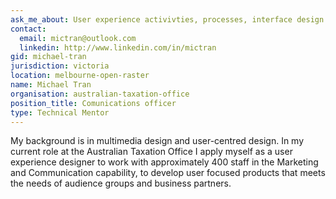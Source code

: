 ```yaml
---
ask_me_about: User experience activivties, processes, interface design
contact:
  email: mictran@outlook.com
  linkedin: http://www.linkedin.com/in/mictran
gid: michael-tran
jurisdiction: victoria
location: melbourne-open-raster
name: Michael Tran
organisation: australian-taxation-office
position_title: Comunications officer
type: Technical Mentor
---
```


My background is in multimedia design and user-centred design. In my current role at the Australian Taxation Office I apply myself as a user experience designer to work with approximately 400 staff in the Marketing and Communication capability, to develop user focused products that meets the needs of audience groups and business partners.